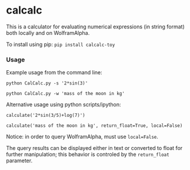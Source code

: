 # calcalc
This is a calculator for evaluating numerical expressions (in string format) both locally and on WolframAlpha. 

To install using pip: `pip install calcalc-toy`

### Usage 
Example usage from the command line: 

`python CalCalc.py -s '2*sin(3)'`

`python CalCalc.py -w 'mass of the moon in kg'`

Alternative usage using python scripts/ipython:

`calculate('2*sin(3/5)+log(7)')`

`calculate('mass of the moon in kg', return_float=True, local=False)`

Notice: in order to query WolframAlpha, must use `local=False`. 

The query results can be displayed either in text or converted to float for further manipulation; this behavior is controled by the `return_float` parameter.  
